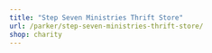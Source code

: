 ```yaml
---
title: "Step Seven Ministries Thrift Store"
url: /parker/step-seven-ministries-thrift-store/
shop: charity
---
```

